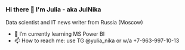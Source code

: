 ### Hi there 👋 I'm Julia  - aka JulNika
Data scientist and IT news writer from Russia (Moscow)

- 🌱 I’m currently learning MS Power BI
- 📫 How to reach me: use TG @yulia_nika or w/a +7-963-997-10-13
<!--
**JulNika/JulNika** is a ✨ _special_ ✨ repository because its `README.md` (this file) appears on your GitHub profile.

Here are some ideas to get you started:

- 🔭 I’m currently working on ...
- 🌱 I’m currently learning MS Power BI
- 👯 I’m looking to collaborate on ...
- 🤔 I’m looking for help with ...
- 💬 Ask me about ...
- 📫 How to reach me: ...
- 😄 Pronouns: ...
- ⚡ Fun fact: ...
-->

